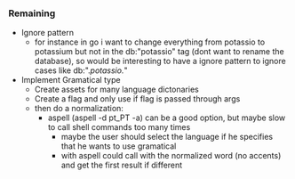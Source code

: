### Remaining


- Ignore pattern
    - for instance in go i want to change everything from potassio to potassium but not in the db:"potassio" tag (dont want to rename the database), so would be interesting to have a ignore pattern to ignore cases like db:".*potassio.*"
- Implement Gramatical type
  - Create assets for many language dictonaries
  - Create a flag and only use if flag is passed through args
  - then do a normalization:
    - aspell (aspell -d pt_PT -a) can be a good option, but maybe slow to call shell commands too many times
      - maybe the user should select the language if he specifies that he wants to use gramatical
      - with aspell could call with the normalized word (no accents) and get the first result if different
